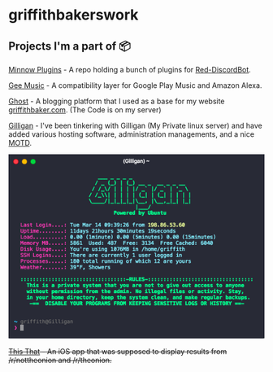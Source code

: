 # griffithbakerswork

## Projects I'm a part of 📦
[Minnow Plugins](https://github.com/PostsDesert/MinnowPlugins) - A repo holding a bunch of plugins for [Red-DiscordBot](https://github.com/Twentysix26/Red-DiscordBot).

[Gee Music](https://github.com/stevenleeg/geemusic) - A compatibility layer for Google Play Music and Amazon Alexa.

[Ghost](https://github.com/TryGhost/Ghost) - A blogging platform that I used as a base for my website [griffithbaker.com](https://griffithbaker.com). (The Code is on my server)

[Gilligan](https://raw.githubusercontent.com/CSDSpartans/griffithbakerswork/master/Gilligan/GilliganMOTD.png) - I've been tinkering with Gilligan (My Private linux server) and have added various hosting software, administration managements, and a nice [MOTD](https://en.wikipedia.org/wiki/Motd_(Unix)).

![Gillgan MOTD](https://raw.githubusercontent.com/CSDSpartans/griffithbakerswork/master/Gilligan/GilliganMOTD.png)

~~[This That](https://github.com/PostsDesert/ThisThat) - An iOS app that was supposed to display results from /r/nottheonion and /r/theonion.~~
